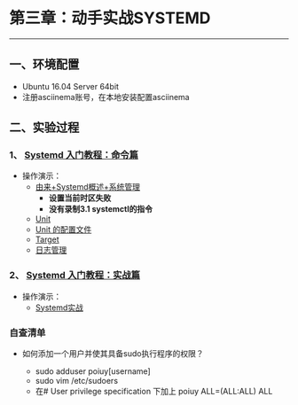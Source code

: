 # 第三章：动手实战SYSTEMD

----------


## 一、环境配置

* Ubuntu 16.04 Server 64bit
* 注册asciinema账号，在本地安装配置asciinema

## 二、实验过程

### 1、 [Systemd 入门教程：命令篇](http://www.ruanyifeng.com/blog/2016/03/systemd-tutorial-commands.html)

* 操作演示：
   * [由来+Systemd概述+系统管理](https://asciinema.org/a/6KUYcW8kd7k1Uk36nILHnWDrE)
      * **设置当前时区失败**  
      * **没有录制3.1 systemctl的指令**
   * [Unit](https://asciinema.org/a/sSBnhLyhaGfgl2AmXjWQ1zqaS)
   * [Unit 的配置文件](https://asciinema.org/a/QzKc4LrI256W2RQwdy9ZM22sH)
   * [Target](https://asciinema.org/a/5Y2D9JiTsWjpJwf0bAivndjqP)
   * [日志管理](https://asciinema.org/a/4yefJNXMB6EBGC5AvDjsmTShO)



### 2、 [Systemd 入门教程：实战篇](http://www.ruanyifeng.com/blog/2016/03/systemd-tutorial-part-two.html)

* 操作演示：
   * [Systemd实战](https://asciinema.org/a/WIYy3X6YOMz6SMHcju85bGsN4)


### 自查清单

* 如何添加一个用户并使其具备sudo执行程序的权限？
  
   * sudo adduser poiuy[username]
   * sudo vim /etc/sudoers
   * 在# User privilege specification 下加上  poiuy  ALL=(ALL:ALL) ALL



